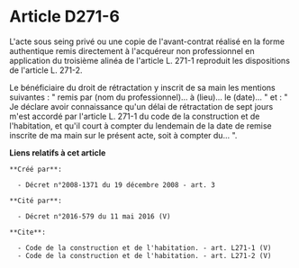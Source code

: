 # Article D271-6

L'acte sous seing privé ou une copie de l'avant-contrat réalisé en la forme authentique remis directement à l'acquéreur non
professionnel en application du troisième alinéa de l'article L. 271-1 reproduit les dispositions de l'article L. 271-2. 

Le bénéficiaire du droit de rétractation y inscrit de sa main les mentions suivantes : " remis par (nom du professionnel)...
à (lieu)... le (date)... " et : " Je déclare avoir connaissance qu'un délai de rétractation de sept jours m'est accordé par
l'article L. 271-1 du code de la construction et de l'habitation, et qu'il court à compter du lendemain de la date de remise
inscrite de ma main sur le présent acte, soit à compter du... ".

**Liens relatifs à cet article**

	**Créé par**:

	  - Décret n°2008-1371 du 19 décembre 2008 - art. 3

	**Cité par**:

	  - Décret n°2016-579 du 11 mai 2016 (V)

	**Cite**:

	  - Code de la construction et de l'habitation. - art. L271-1 (V)
	  - Code de la construction et de l'habitation. - art. L271-2 (V)
